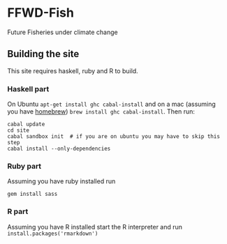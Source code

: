 # FFWD-Fish

Future Fisheries under climate change

## Building the site

This site requires haskell, ruby and R to build.

### Haskell part

On Ubuntu ```apt-get install ghc cabal-install``` and on a mac
(assuming you have [homebrew](http://brew.sh/))
```brew install ghc cabal-install```. Then run:

```
cabal update
cd site
cabal sandbox init  # if you are on ubuntu you may have to skip this step
cabal install --only-dependencies
```

### Ruby part

Assuming you have ruby installed run

```
gem install sass
```

### R part

Assuming you have R installed start the R interpreter and run ```install.packages('rmarkdown')```

